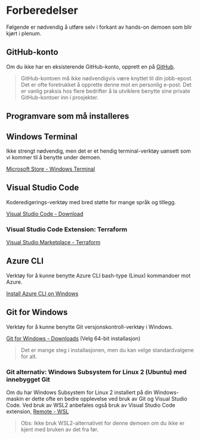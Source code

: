 # Forberedelser
Følgende er nødvendig å utføre selv i forkant av hands-on demoen som blir kjørt i plenum.


## GitHub-konto
Om du ikke har en eksisterende GitHub-konto, opprett en på [GitHub](https://github.com).

>GitHub-kontoen må ikke nødvendigvis være knyttet til din jobb-epost. Det er ofte foretrukket å opprette denne mot en personlig e-post. Det er vanlig praksis hos flere bedrifter å la utviklere benytte sine private GitHub-kontoer inn i prosjekter.


## Programvare som må installeres
## Windows Terminal
Ikke strengt nødvendig, men det er et hendig terminal-verktøy uansett som vi kommer til å benytte under demoen.

[Microsoft Store - Windows Terminal](https://www.microsoft.com/en-us/p/windows-terminal)

## Visual Studio Code
Koderedigerings-verktøy med bred støtte for mange språk og tillegg.

[Visual Studio Code - Download](https://code.visualstudio.com)

### Visual Studio Code Extension: Terraform
[Visual Studio Marketplace - Terraform](https://marketplace.visualstudio.com/items?itemName=HashiCorp.terraform)


## Azure CLI
Verktøy for å kunne benytte Azure CLI bash-type (Linux) kommandoer mot Azure.

[Install Azure CLI on Windows](https://docs.microsoft.com/en-us/cli/azure/install-azure-cli-windows?tabs=azure-cli)

## Git for Windows
Verktøy for å kunne benytte Git versjonskontroll-verktøy i Windows.

[Git for Windows - Downloads](https://git-scm.com/download/win) (Velg 64-bit installasjon)

> Det er mange steg i installasjonen, men du kan velge standardvalgene for alt.

### Git alternativ: Windows Subsystem for Linux 2 (Ubuntu) med innebygget Git
Om du har Windows Subsystem for Linux 2 installert på din Windows-maskin er dette ofte en bedre opplevelse ved bruk av Git og Visual Studio Code.
Ved bruk av WSL2 anbefales også bruk av Visual Studio Code extension, [Remote - WSL](https://marketplace.visualstudio.com/items?itemName=ms-vscode-remote.remote-wsl
)

>Obs: Ikke bruk WSL2-alternativet for denne demoen om du ikke er kjent med bruken av det fra før.